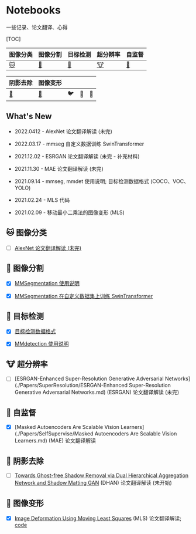 # Notebooks

一些记录、论文翻译、心得

[TOC]

| 图像分类                 | 图像分割 | 目标检测 | 超分辨率 | 自监督 |
| ------------------------ | -------- | -------- | -------- | -------- |
| [:cat:](#cat-图像分类) | [:dog:](#dog-图像分割) | [:car:](#car-目标检测) | [:cow:](#cow-超分辨率) | [:cake:](#cake-自监督) |

| 阴影去除                       | 图像变形                 |        |        |         |
| ------------------------------ | ------------------------ | ------ | ------ | ------- |
| [:hamster:](#hamster-阴影去除) | [:deer:](#deer-图像变形) | :bird: | :pear: | :peach: |



## What's New

- 2022.0412 - AlexNet 论文翻译解读 (未完)

- 2022.03.17 - mmseg 自定义数据训练 SwinTransformer

- 2021.12.02 - ESRGAN 论文翻译解读 (未完 - 补充材料)
- 2021.11.30 - MAE 论文翻译解读 (未完)
- 2021.09.14 - mmseg, mmdet 使用说明; 目标检测数据格式 (COCO、VOC、YOLO)
- 2021.02.24 - MLS 代码
- 2021.02.09 - 移动最小二乘法的图像变形 (MLS)



## :cat: 图像分类


- [ ] [AlexNet 论文翻译解读 (未完)](./Papers/Classification/AlexNet.md)


## :dog: 图像分割

- [x] [MMSegmentation 使用说明](./MachineLearning/OpenMMLab/mmseg自定义数据训练.md)
- [x] [MMSegmentation 在自定义数据集上训练 SwinTransformer](./MachineLearning/OpenMMLab/mmseg自定义数据训练SwinTransformer.md)



## :car: 目标检测

- [x] [目标检测数据格式](./MachineLearning/ObjectDection/DataFormat.md)
- [x] [MMdetection 使用说明](./MachineLearning/OpenMMLab/mmdet自定义数据训练.md)



## :cow: 超分辨率

- [ ] [ESRGAN-Enhanced Super-Resolution Generative Adversarial Networks](./Papers/SuperResolution/ESRGAN-Enhanced Super-Resolution Generative Adversarial Networks.md) (ESRGAN) 论文翻译解读 (未完)



## :cake: 自监督

- [x] [Masked Autoencoders Are Scalable Vision Learners](./Papers/SelfSupervise/Masked Autoencoders Are Scalable Vision Learners.md) (MAE) 论文翻译解读



## :hamster: 阴影去除

- [ ] [Towards Ghost-free Shadow Removal via Dual Hierarchical Aggregation Network and Shadow Matting GAN]() (DHAN) 论文翻译解读 (未开始)



## :deer: 图像变形

- [x] [Image Deformation Using Moving Least Squares]() (MLS) 论文翻译解读; [code](./Code/mls)






